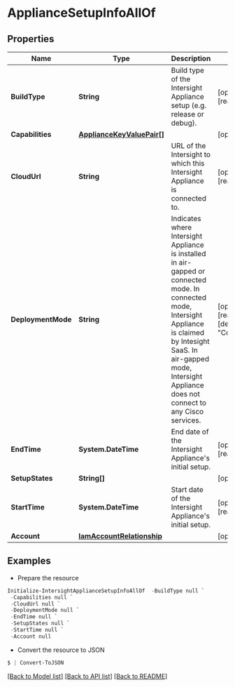 # ApplianceSetupInfoAllOf
## Properties

Name | Type | Description | Notes
------------ | ------------- | ------------- | -------------
**BuildType** | **String** | Build type of the Intersight Appliance setup (e.g. release or debug). | [optional] [readonly] 
**Capabilities** | [**ApplianceKeyValuePair[]**](ApplianceKeyValuePair.md) |  | [optional] 
**CloudUrl** | **String** | URL of the Intersight to which this Intersight Appliance is connected to. | [optional] [readonly] 
**DeploymentMode** | **String** | Indicates where Intersight Appliance is installed in air-gapped or connected mode. In connected mode, Intersight Appliance is claimed by Intesight SaaS. In air-gapped mode, Intersight Appliance does not connect to any Cisco services. | [optional] [readonly] [default to "Connected"]
**EndTime** | **System.DateTime** | End date of the Intersight Appliance&#39;s initial setup. | [optional] [readonly] 
**SetupStates** | **String[]** |  | [optional] 
**StartTime** | **System.DateTime** | Start date of the Intersight Appliance&#39;s initial setup. | [optional] [readonly] 
**Account** | [**IamAccountRelationship**](IamAccountRelationship.md) |  | [optional] 

## Examples

- Prepare the resource
```powershell
Initialize-IntersightApplianceSetupInfoAllOf  -BuildType null `
 -Capabilities null `
 -CloudUrl null `
 -DeploymentMode null `
 -EndTime null `
 -SetupStates null `
 -StartTime null `
 -Account null
```

- Convert the resource to JSON
```powershell
$ | Convert-ToJSON
```

[[Back to Model list]](../README.md#documentation-for-models) [[Back to API list]](../README.md#documentation-for-api-endpoints) [[Back to README]](../README.md)

